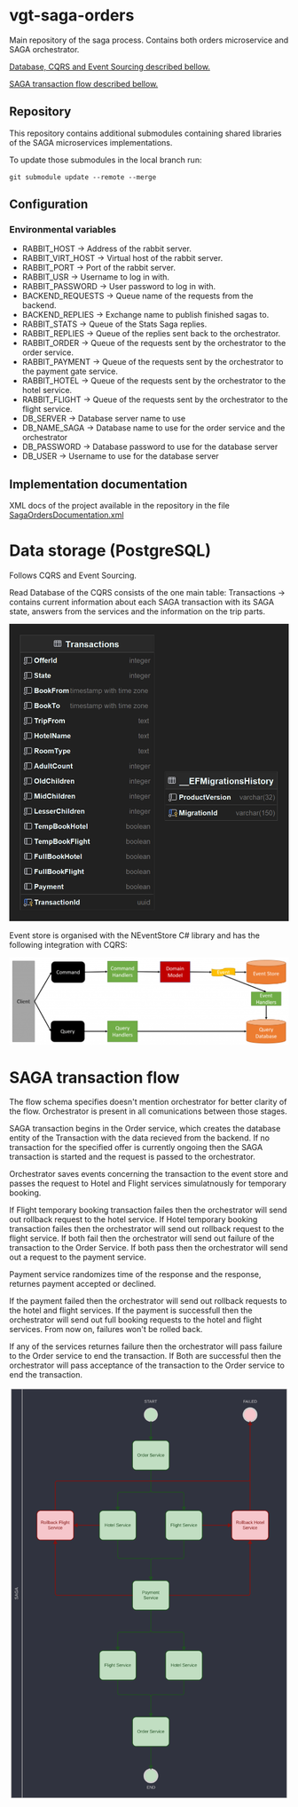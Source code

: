 # vgt-saga-orders

Main repository of the saga process.
Contains both orders microservice and SAGA orchestrator.

[Database, CQRS and Event Sourcing described bellow.](#db)

[SAGA transaction flow described bellow.](#saga)

## Repository

This repository contains additional submodules containing shared libraries of the SAGA microservices implementations.

To update those submodules in the local branch run:

    git submodule update --remote --merge

## Configuration

### Environmental variables

- RABBIT_HOST -> Address of the rabbit server.
- RABBIT_VIRT_HOST -> Virtual host of the rabbit server.
- RABBIT_PORT -> Port of the rabbit server.
- RABBIT_USR -> Username to log in with.
- RABBIT_PASSWORD -> User password to log in with.
- BACKEND_REQUESTS -> Queue name of the requests from the backend.
- BACKEND_REPLIES -> Exchange name to publish finished sagas to.
- RABBIT_STATS ->  Queue of the Stats Saga replies.
- RABBIT_REPLIES -> Queue of the replies sent back to the orchestrator.
- RABBIT_ORDER -> Queue of the requests sent by the orchestrator to the order service.
- RABBIT_PAYMENT -> Queue of the requests sent by the orchestrator to the payment gate service.
- RABBIT_HOTEL -> Queue of the requests sent by the orchestrator to the hotel service.
- RABBIT_FLIGHT -> Queue of the requests sent by the orchestrator to the flight service.
- DB_SERVER -> Database server name to use
- DB_NAME_SAGA -> Database name to use for the order service and the orchestrator
- DB_PASSWORD -> Database password to use for the database server
- DB_USER -> Username to use for the database server

## Implementation documentation
XML docs of the project available in the repository in the
file [SagaOrdersDocumentation.xml](SagaOrdersDocumentation.xml)

# <a name="db">Data storage (PostgreSQL)</a>

Follows CQRS and Event Sourcing.

Read Database of the CQRS consists of the one main table:
Transactions -> contains current information about each SAGA transaction with its SAGA state, 
answers from the services and the information on the trip parts.

![Database schema](DB_SAGA.png)

Event store is organised with the NEventStore C# library and has the following integration with CQRS:

![CQRS schema](CQRS.png)

# <a name="saga">SAGA transaction flow</a>

The flow schema specifies doesn't mention orchestrator for better clarity of the flow. Orchestrator is present in all comunications between those stages.

SAGA transaction begins in the Order service, which creates the database entity of the Transaction with the data recieved from the backend. 
If no transaction for the specified offer is currently ongoing then the SAGA transaction is started and the request is passed to the orchestrator.

Orchestrator saves events concerning the transaction to the event store and passes the request to Hotel and Flight services simulatnously for temporary booking.

If Flight temporary booking transaction failes then the orchestrator will send out rollback request to the hotel service.
If Hotel temporary booking transaction failes then the orchestrator will send out rollback request to the flight service.
If both fail then the orchestrator will send out failure of the transaction to the Order Service.
If both pass then the orchestrator will send out a request to the payment service.

Payment service randomizes time of the response and the response, returnes payment accepted or declined.

If the payment failed then the orchestrator will send out rollback requests to the hotel and flight services.
If the payment is successfull then the orchestrator will send out full booking requests to the hotel and flight services. From now on, failures won't be rolled back.

If any of the services returnes failure then the orchestrator will pass failure to the Order service to end the transaction.
If Both are successful then the orchestrator will pass acceptance of the transaction to the Order service to end the transaction.

![SAGA flow chart](saga.svg)
